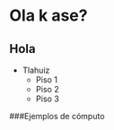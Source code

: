 Ola k ase?
===================

## Hola

- Tlahuiz
	- Piso 1
	- Piso 2
	- Piso 3

###Ejemplos de cómputo

